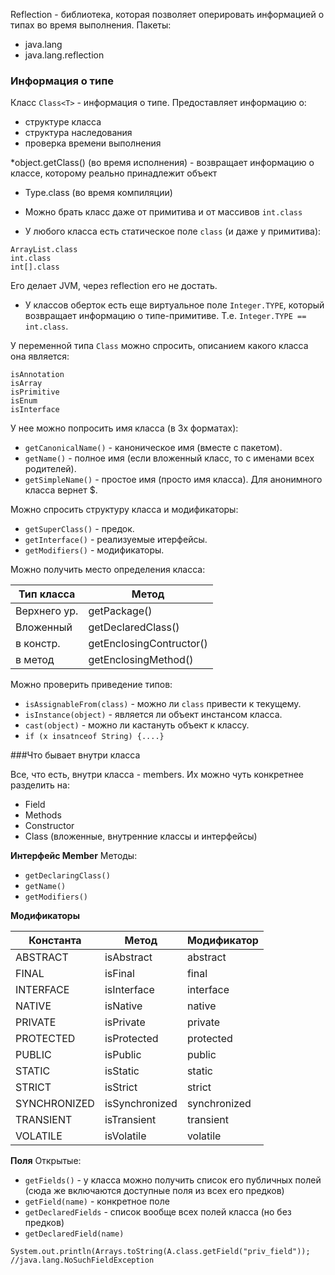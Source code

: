 Reflection - библиотека, которая позволяет оперировать информацией о типах во время выполнения.
Пакеты:
* java.lang
* java.lang.reflection

### Информация о типе

Класс `Class<T>` - информация о типе.
Предоставляет информацию о:
* структуре класса
* структура наследования
* проверка времени выполнения


*object.getClass() (во время исполнения) - возвращает информацию о классе, которому реально
принадлежит объект
* Type.class (во время компиляции)

- Можно брать класс даже от примитива и от массивов
`int.class`

* У любого класса есть статическое поле `class` (и даже у примитива):
```
ArrayList.class
int.class
int[].class
```
Его делает JVM, через reflection его не достать.

* У классов оберток есть еще виртуальное поле `Integer.TYPE`, который
возвращает информацию о типе-примитиве. Т.е. `Integer.TYPE == int.class`.

У переменной типа `Class` можно спросить, описанием какого класса она является:
```
isAnnotation
isArray
isPrimitive
isEnum
isInterface
```
У нее можно попросить имя класса (в 3х форматах):
* `getCanonicalName()` - каноническое имя (вместе с пакетом).
* `getName()` - полное имя (если вложенный класс, то с именами всех родителей).
* `getSimpleName()` - простое имя (просто имя класса). Для анонимного класса
вернет $.

Можно спросить структуру класса и модификаторы:
* `getSuperClass()` - предок.
* `getInterface()` - реализуемые итерфейсы.
* `getModifiers()` - модификаторы.

Можно получить место определения класса:

| Тип класса   | Метод                    |
|--------------|--------------------------|
| Верхнего ур. | getPackage()             |
| Вложенный    | getDeclaredClass()       |
|    в констр. | getEnclosingContructor() |
|    в метод   | getEnclosingMethod()     |

Можно проверить приведение типов:
* `isAssignableFrom(class)` - можно ли `class` привести к текущему.
* `isInstance(object)` - является ли объект инстансом класса.
* `cast(object)` - можно ли кастануть объект к классу.
* `if (x insatnceof String) {....}`

###Что бывает внутри класса

Все, что есть, внутри класса - members. Их можно чуть конкретнее разделить на:
* Field
* Methods
* Constructor
* Class (вложенные, внутренние классы и интерфейсы)

**Интерфейс Member**
Методы:
* `getDeclaringClass()`
* `getName()`
* `getModifiers()`

**Модификаторы**

| Константа    | Метод          | Модификатор  |
|--------------|----------------|--------------|
| ABSTRACT     | isAbstract     | abstract     |
| FINAL        | isFinal        | final        |
| INTERFACE    | isInterface    | interface    |
| NATIVE       | isNative       | native       |
| PRIVATE      | isPrivate      | private      |
| PROTECTED    | isProtected    | protected    |
| PUBLIC       | isPublic       | public       |
| STATIC       | isStatic       | static       |
| STRICT       | isStrict       | strict       |
| SYNCHRONIZED | isSynchronized | synchronized |
| TRANSIENT    | isTransient    | transient    |
| VOLATILE     | isVolatile     | volatile     |

**Поля**
Открытые:
* `getFields()` - у класса можно получить список его публичных полей (сюда
же включаются доступные поля из всех его предков)
* `getField(name)` - конкретное поле
* `getDeclaredFields` - список вообще всех полей класса (но без предков)
* `getDeclaredField(name)`

```
System.out.println(Arrays.toString(A.class.getField("priv_field")); //java.lang.NoSuchFieldException
```

